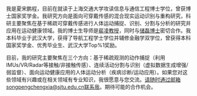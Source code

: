 
我是夏宋鹏程，目前在就读于上海交通大学攻读信息与通信工程博士学位，曾获博士国家奖学金。我研究方向是面向可穿戴传感的混合现实运动识别与重构研究，科研主要聚焦在基于稀疏可穿戴传感进行人体运动捕捉、识别、分割与分析的研究并应用在运动健康领域。我的博士生导师是[裴凌教授](https://scholar.google.com.tw/citations?user=Vm7d2EkAAAAJ&hl=zh-TW&oi=sra)，同时与[储磊博士](https://scholar.google.com.hk/citations?hl=zh-CN&user=HgZ0wNwAAAAJ&view_op=list_works&authuser=1&sortby=pubdate)密切合作。我本科毕业于武汉大学，获得了导航工程学士学位并辅修金融学双学位，曾获得本科国家奖学金、优秀毕业生、武汉大学Top%1奖励。

目前，我的研究主要聚焦在三个方向：基于稀疏观测的动作捕捉（利用IMUs/VR/Radar等接触/非接触传感）、连续活动分割与识别（虚拟数据生成增强/弱监督）、面向运动健康应用的人体运动分析（疾病诊断/运动应用）。如果您对这些领域有兴趣或在相关领域有专业知识，我很愿意与您交流。请随时通过邮箱songpengchengxia@sjtu.edu.cn联系我。期待可能的合作机会。